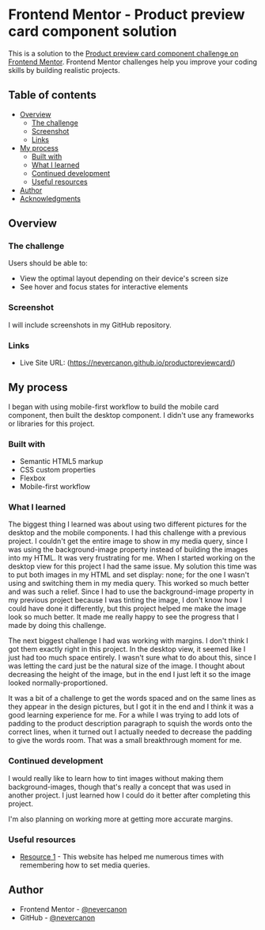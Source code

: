 # Frontend Mentor - Product preview card component solution

This is a solution to the [Product preview card component challenge on Frontend Mentor](https://www.frontendmentor.io/challenges/product-preview-card-component-GO7UmttRfa). Frontend Mentor challenges help you improve your coding skills by building realistic projects. 

## Table of contents

- [Overview](#overview)
  - [The challenge](#the-challenge)
  - [Screenshot](#screenshot)
  - [Links](#links)
- [My process](#my-process)
  - [Built with](#built-with)
  - [What I learned](#what-i-learned)
  - [Continued development](#continued-development)
  - [Useful resources](#useful-resources)
- [Author](#author)
- [Acknowledgments](#acknowledgments)

## Overview

### The challenge

Users should be able to:

- View the optimal layout depending on their device's screen size
- See hover and focus states for interactive elements

### Screenshot

I will include screenshots in my GitHub repository.

### Links

- Live Site URL: (https://nevercanon.github.io/productpreviewcard/)

## My process

I began with using mobile-first workflow to build the mobile card component, then built the desktop component. I didn't use any frameworks or libraries for this project.

### Built with

- Semantic HTML5 markup
- CSS custom properties
- Flexbox
- Mobile-first workflow

### What I learned

The biggest thing I learned was about using two different pictures for the desktop and the mobile components. I had this challenge with a previous project. I couldn't get the entire image to show in my media query, since I was using the background-image property instead of building the images into my HTML. It was very frustrating for me. When I started working on the desktop view for this project I had the same issue. My solution this time was to put both images in my HTML and set display: none; for the one I wasn't using and switching them in my media query. This worked so much better and was such a relief. Since I had to use the background-image property in my previous project because I was tinting the image, I don't know how I could have done it differently, but this project helped me make the image look so much better. It made me really happy to see the progress that I made by doing this challenge.

The next biggest challenge I had was working with margins. I don't think I got them exactly right in this project. In the desktop view, it seemed like I just had too much space entirely. I wasn't sure what to do about this, since I was letting the card just be the natural size of the image. I thought about decreasing the height of the image, but in the end I just left it so the image looked normally-proportioned. 

It was a bit of a challenge to get the words spaced and on the same lines as they appear in the design pictures, but I got it in the end and I think it was a good learning experience for me. For a while I was trying to add lots of padding to the product description paragraph to squish the words onto the correct lines, when it turned out I actually needed to decrease the padding to give the words room. That was a small breakthrough moment for me.

### Continued development

I would really like to learn how to tint images without making them background-images, though that's really a concept that was used in another project. I just learned how I could do it better after completing this project.

I'm also planning on working more at getting more accurate margins.

### Useful resources

- [Resource 1](https://www.w3schools.com/Css/css3_mediaqueries_ex.asp) - This website has helped me numerous times with remembering how to set media queries.

## Author

- Frontend Mentor - [@nevercanon](https://www.frontendmentor.io/profile/nevercanon)
- GitHub - [@nevercanon](https://github.com/nevercanon)